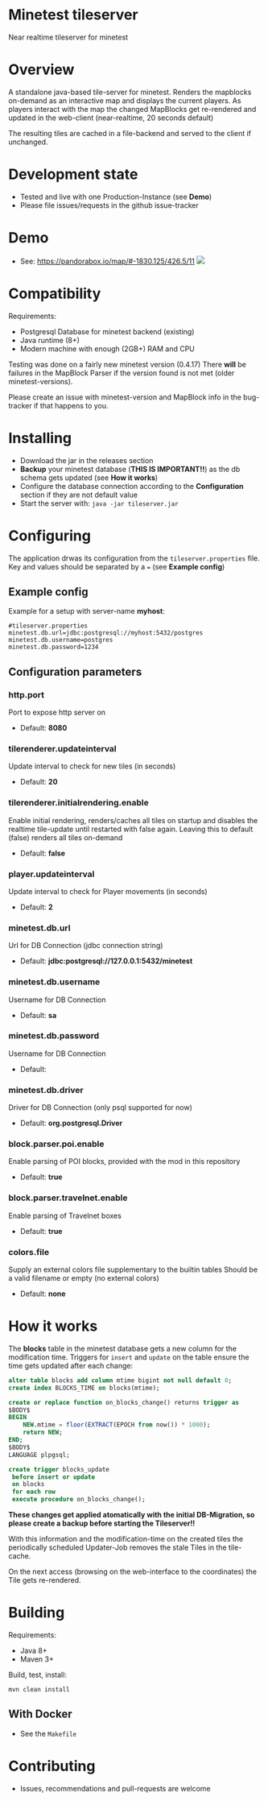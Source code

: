 Minetest tileserver
=======

Near realtime tileserver for minetest

# Overview

A standalone java-based tile-server for minetest.
Renders the mapblocks on-demand as an interactive map and displays the current players.
As players interact with the map the changed MapBlocks get re-rendered
and updated in the web-client (near-realtime, 20 seconds default)

The resulting tiles are cached in a file-backend and served to the client if unchanged.

# Development state

* Tested and live with one Production-Instance (see **Demo**)
* Please file issues/requests in the github issue-tracker

# Demo

* See: https://pandorabox.io/map/#-1830.125/426.5/11
![](img/Bildschirmfoto_2018-07-18_17-13-35.png?raw=true)

# Compatibility

Requirements:
- Postgresql Database for minetest backend (existing)
- Java runtime (8+)
- Modern machine with enough (2GB+) RAM and CPU

Testing was done on a fairly new minetest version (0.4.17)
There **will** be failures in the MapBlock Parser if the version found is not met (older minetest-versions).

Please create an issue with minetest-version and MapBlock info in the bug-tracker if that happens to you.

# Installing

* Download the jar in the releases section
* **Backup** your minetest database (**THIS IS IMPORTANT!!**) as the db schema gets updated (see **How it works**)
* Configure the database connection according to the **Configuration** section if they are not default value
* Start the server with: `java -jar tileserver.jar`

# Configuring

The application drwas its configuration from the `tileserver.properties` file.
Key and values should be separated by a `=` (see **Example config**)

## Example config

Example for a setup with server-name **myhost**:
```
#tileserver.properties
minetest.db.url=jdbc:postgresql://myhost:5432/postgres
minetest.db.username=postgres
minetest.db.password=1234
```

## Configuration parameters

### http.port
Port to expose http server on
* Default: **8080**

### tilerenderer.updateinterval
Update interval to check for new tiles (in seconds)
* Default: **20**

### tilerenderer.initialrendering.enable
Enable initial rendering, renders/caches all tiles on startup and disables the realtime tile-update until restarted with false again.
Leaving this to default (false) renders all tiles on-demand
* Default: **false**

### player.updateinterval
Update interval to check for Player movements (in seconds)
* Default: **2**

### minetest.db.url
Url for DB Connection (jdbc connection string)
* Default: **jdbc:postgresql://127.0.0.1:5432/minetest**

### minetest.db.username
Username for DB Connection
* Default: **sa**

### minetest.db.password
Username for DB Connection
* Default:

### minetest.db.driver
Driver for DB Connection (only psql supported for now)
* Default: **org.postgresql.Driver**

### block.parser.poi.enable
Enable parsing of POI blocks, provided with the mod in this repository
* Default: **true**

### block.parser.travelnet.enable
Enable parsing of Travelnet boxes
* Default: **true**

### colors.file
Supply an external colors file supplementary to the builtin tables
Should be a valid filename or empty (no external colors)
* Default: **none**

# How it works

The **blocks** table in the minetest database gets a new column for the modification time.
Triggers for `insert` and `update` on the table ensure the time gets updated after each change: 

```sql
alter table blocks add column mtime bigint not null default 0;
create index BLOCKS_TIME on blocks(mtime);

create or replace function on_blocks_change() returns trigger as
$BODY$
BEGIN
    NEW.mtime = floor(EXTRACT(EPOCH from now()) * 1000);
    return NEW;
END;
$BODY$
LANGUAGE plpgsql;

create trigger blocks_update
 before insert or update
 on blocks
 for each row
 execute procedure on_blocks_change();

```
**These changes get applied atomatically with the initial DB-Migration, so please create a backup before starting the Tileserver!!**

With this information and the modification-time on the created tiles the
periodically scheduled Updater-Job removes the stale Tiles in the tile-cache.

On the next access (browsing on the web-interface to the coordinates) the Tile gets re-rendered.


# Building

Requirements:
* Java 8+
* Maven 3+

Build, test, install:
```
mvn clean install
```

## With Docker

* See the `Makefile`

# Contributing

* Issues, recommendations and pull-requests are welcome